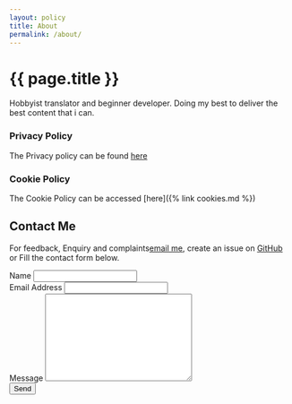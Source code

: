 ```yaml
---
layout: policy
title: About
permalink: /about/
---
```

<h1>{{ page.title }}</h1>
Hobbyist translator and beginner developer. Doing my best to deliver the best content that i can.


<h3>Privacy Policy</h3>
<p>The Privacy policy can be found <a href="https://eontec.github.io/privacy">here</a></p>

### Cookie Policy
The Cookie Policy can be accessed [here]({% link cookies.md %})

<h2>Contact Me</h2>
   <p>For feedback, Enquiry and complaints<a href="mailto:ogoinjasamuel+siteforms@gmail.com">email me</a>, create an issue on <a href="https://github.com/Eontec/eontec.github.io">GitHub</a> or Fill the contact form below.</p>


<form
  action="https://formspree.io/f/xnqkqygd"
  method="POST"
>
  <label for="name">Name</label>
    <input type="text" id="name" name="name" class="full-width"><br>
    <label for="email">Email Address</label>
    <input type="email" id="email" name="_replyto" class="full-width"><br>
    <label for="message">Message</label>
    <textarea name="message" id="message" cols="30" rows="10" class="full-width"></textarea><br>
    <input type="submit" value="Send" class="button">
</form>
